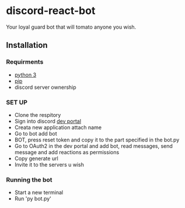 # discord-react-bot
Your loyal guard bot that will tomato anyone you wish.

##  Installation

### Requirments
- [python 3](https://www.python.org/downloads/)
- [pip](https://pip.pypa.io/en/stable/installation/)
- discord server ownership

### SET UP
- Clone the respitory
- Sign into discord [dev portal](https://discord.com/developers/applications)
- Creata new application attach name
- Go to bot add bot
- BOT, press reset token and copy it to the part specified in the bot.py
- Go to OAuth2 in the dev portal and add bot, read messages, send message and add reactions as permissions
- Copy generate url
- Invite it to the servers u wish


### Running the bot
- Start a new terminal
- Run 'py bot.py'
